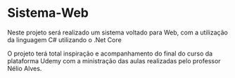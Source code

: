 # Sistema-Web
Neste projeto será realizado um sistema voltado para Web, com a utilização da linguagem C# utilizando o .Net Core

O projeto terá total inspiração e acompanhamento do final do curso da plataforma Udemy com a ministração das aulas realizadas pelo professor Nélio Alves.
